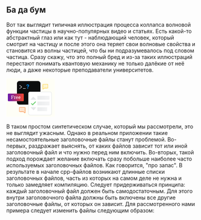 ## Ба да бум

Вот так выглядит типичная иллюстрация процесса коллапса волновой функции частицы в научно-популярных видео и статьях.
Есть какой-то абстрактный глаз или как тут - наблюдающий человек, который смотрит на частицу и после этого она теряет
свои волновые свойства и становится из волны частицей, что бы ни подразумевалось под словом частица.
Сразу скажу, что это полный бред и из-за таких иллюстраций перестают понимать квантовую механику не только далёкие от неё люди,
а даже некоторые преподаватели университетов.

[//]: # (![]&#40;pic-001.png&#41;)

<img src="pic-001.png">

В таком простом синтетическом случае, который мы рассмотрели, это не выглядит ужасным.
Однако в реальном приложении такие несамостоятельные заголовочные файлы станут проблемой.
Во-первых, раздражает выяснять, от каких файлов зависит тот или иной заголовочный файл и что нужно перед ним включить.
Во-вторых, такой подход порождает желание включать сразу побольше наиболее часто используемых заголовочных файлов.
Как говорится, "про запас". В результате в начале cpp-файлов возникают длинные списки заголовочных файлов,
часть из которых на самом деле не нужна и только замедляет компиляцию.
Следует придерживаться принципа: каждый заголовочный файл должен быть самодостаточным.
Для этого внутри заголовочного файла должны быть включены все другие заголовочные файлы, от которых он зависит.
Для рассмотренного нами примера следует изменить файлы следующим образом:

